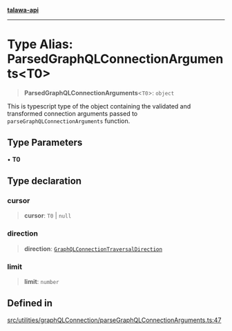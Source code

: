 [**talawa-api**](../../../../README.md)

***

# Type Alias: ParsedGraphQLConnectionArguments\<T0\>

> **ParsedGraphQLConnectionArguments**\<`T0`\>: `object`

This is typescript type of the object containing the validated and transformed connection
arguments passed to `parseGraphQLConnectionArguments` function.

## Type Parameters

• **T0**

## Type declaration

### cursor

> **cursor**: `T0` \| `null`

### direction

> **direction**: [`GraphQLConnectionTraversalDirection`](../../type-aliases/GraphQLConnectionTraversalDirection.md)

### limit

> **limit**: `number`

## Defined in

[src/utilities/graphQLConnection/parseGraphQLConnectionArguments.ts:47](https://github.com/Suyash878/talawa-api/blob/b5a9d8b4a1ea678a3d6f5b710b3721f91a3052fc/src/utilities/graphQLConnection/parseGraphQLConnectionArguments.ts#L47)
